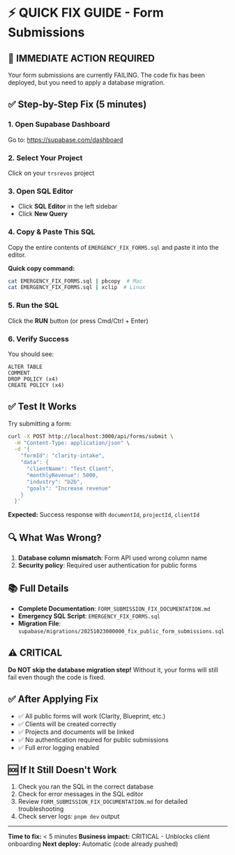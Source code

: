 # ⚡ QUICK FIX GUIDE - Form Submissions

## 🚨 IMMEDIATE ACTION REQUIRED

Your form submissions are currently FAILING. The code fix has been deployed, but you need to apply a database migration.

## ✅ Step-by-Step Fix (5 minutes)

### 1. Open Supabase Dashboard
Go to: https://supabase.com/dashboard

### 2. Select Your Project
Click on your `trsrevos` project

### 3. Open SQL Editor
- Click **SQL Editor** in the left sidebar
- Click **New Query**

### 4. Copy & Paste This SQL
Copy the entire contents of `EMERGENCY_FIX_FORMS.sql` and paste it into the editor.

**Quick copy command:**
```bash
cat EMERGENCY_FIX_FORMS.sql | pbcopy  # Mac
cat EMERGENCY_FIX_FORMS.sql | xclip  # Linux
```

### 5. Run the SQL
Click the **RUN** button (or press Cmd/Ctrl + Enter)

### 6. Verify Success
You should see:
```
ALTER TABLE
COMMENT
DROP POLICY (x4)
CREATE POLICY (x4)
```

## ✅ Test It Works

Try submitting a form:
```bash
curl -X POST http://localhost:3000/api/forms/submit \
  -H "Content-Type: application/json" \
  -d '{
    "formId": "clarity-intake",
    "data": {
      "clientName": "Test Client",
      "monthlyRevenue": 5000,
      "industry": "b2b",
      "goals": "Increase revenue"
    }
  }'
```

**Expected:** Success response with `documentId`, `projectId`, `clientId`

## 🔍 What Was Wrong?

1. **Database column mismatch**: Form API used wrong column name
2. **Security policy**: Required user authentication for public forms

## 📚 Full Details

- **Complete Documentation**: `FORM_SUBMISSION_FIX_DOCUMENTATION.md`
- **Emergency SQL Script**: `EMERGENCY_FIX_FORMS.sql`
- **Migration File**: `supabase/migrations/20251023000000_fix_public_form_submissions.sql`

## ⚠️ CRITICAL

**Do NOT skip the database migration step!** Without it, your forms will still fail even though the code is fixed.

## ✅ After Applying Fix

- ✅ All public forms will work (Clarity, Blueprint, etc.)
- ✅ Clients will be created correctly
- ✅ Projects and documents will be linked
- ✅ No authentication required for public submissions
- ✅ Full error logging enabled

## 🆘 If It Still Doesn't Work

1. Check you ran the SQL in the correct database
2. Check for error messages in the SQL editor
3. Review `FORM_SUBMISSION_FIX_DOCUMENTATION.md` for detailed troubleshooting
4. Check server logs: `pnpm dev` output

---

**Time to fix:** < 5 minutes
**Business impact:** CRITICAL - Unblocks client onboarding
**Next deploy:** Automatic (code already pushed)
